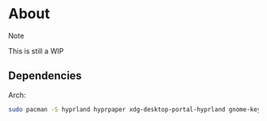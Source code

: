 # About
> [!NOTE]
> This is still a WIP 

## Dependencies
Arch:
```sh
sudo pacman -S hyprland hyprpaper xdg-desktop-portal-hyprland gnome-keyring waybar pamixer mako
```